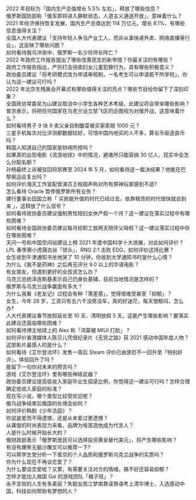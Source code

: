 2022 年目标为「国内生产总值增长 5.5% 左右」，释放了哪些信息？  
俄罗斯国防部称「俄军即将进入静默状态，人道主义通道开放」，意味着什么？  
2021 年经济保持恢复发展，国内生产总值达到 114 万亿元，增长 8.1%，有哪些信息值得关注？  
全国人大代表建议「支持年轻人争当产业工人，而非从事快递外卖、网络直播等行业」，这反映了哪些问题？  
如何看待俄乌冲突中，俄罗斯一名少将师长阵亡？  
2022 年政府工作报告提出了哪些改善民生的新举措？你最关注的有哪些？  
政府工作报告指出，严厉打击拐卖妇女儿童犯罪行为，具有哪些积极意义？  
政协委员建议「将考研模式改为申请审核制，一名考生可以申请若干所学校」，你认为这一建议可行吗？  
2022 年北京冬残奥会开幕式有哪些值得关注的亮点？哪些节目给你留下了深刻印象？  
全国政协常委吴为山建议取消中小学生各种艺术考级，此建议将会带来哪些影响？  
普京表示，将把任何国家在乌克兰设立禁飞区的企图视为对俄开战，这意味着什么？  
如何看待男子 9 块 9 卖父亲自制酸菜被买家索赔 1000 元？  
三星手机每次对比评测都数据较好，可惜中国内地买的人不多，算劣币驱逐良币吗？  
韩国人知道自己的国家是财阀所控吗？  
如果真的出现电影《流浪地球》中的情况，避难所只能容纳 30 亿人，现实中会怎么分配名额？  
孙杨最终上诉被驳回将禁赛至 2024 年 5 月，如何看待这一裁决结果？他能在巴黎奥运会复出吗？  
如何评价海天工作室配音演员王柏超声称对所有原神玩家感到不适?  
怎么看待 Oracle 暂停俄罗斯所有业务？  
建行董事长田国立称「 买房能升值的时代已经过去，依靠租赁的时代很快就会到来 」，这释放了什么信号？  
如何看待政协委员建议强制男性陪妇女休产假一个月？这一建议在落实过程中有哪些困难？  
如何看待全国政协委员建议每月给职工放两天陪伴父母假？这一建议落实过程中存在哪些困难？  
天问一号和中国空间站建设上榜 2021 年度中国科学十大进展，对此如何评价？  
LPL 春季赛小虎薇古丝「锁头」，RNG 2:1 击败 EDG，如何评价这场比赛？  
女生收到牛津通知书坐地哭了 10 分钟，你收到大学通知书时是什么心情？  
为什么《我不是药神》之后再无评分 9.0 以上的华语电影？  
有女朋友，但遇到更好的女孩该怎么办？  
乌克兰总统泽连斯基表示自己仍身处基辅，目前当地情况是怎样的？  
俄罗斯与乌克兰战争赢面有多大？  
为什么我看《老友记》过程会有种「落差感」，觉得很难受甚至「抑郁」？  
女生，今年 28 岁，工资只有五六千没房没车，真的好迷茫，每天很郁闷，怎么办?  
人大代表建议春节放假延长至 10 天、清明放假 5 天，这能产生哪些影响？要落实此建议还面临哪些困难？  
如何看待博主地球上的 Alex 称「鸿蒙被 MIUI 打脸」？  
如何评价香港媒体人陈贝儿凭借纪录片《无穷之路》获 2021 感动中国年度人物？这部影片最感人的是什么？  
如何看待《艾尔登法环》发售一周后 Steam 评价已由褒贬不一回升至「特别好评」，体验回升了吗？  
能留下一句你对未来的预言吗？  
游戏《艾尔登法环》里有哪些神级武器？  
政协委员建议提高低收入家庭毕业生招录比例，你觉得这一建议可行吗？怎样合理确定低收入家庭的标准？  
现在写小说，哪个类型比较受欢迎呢？  
俄乌战争结束后俄国的处境会如何？  
如何评价韩剧《少年法庭》？  
你说是爱而不得遗憾，还是从未爱过更遗憾？  
从龚俊的时尚表现力来看，品牌为啥首选他成为代言人？  
人是什么时候开始长大的？  
俄财政部表示「俄罗斯居民可以选择投资黄金替代美元」，将产生哪些影响？  
有没有爆笑无脑沙雕文可以推荐一下?  
可以帮学生党分析一下普京的个人品质和俄罗斯乌克兰战争的实质吗？  
你为什么现在不再谈恋爱了？  
为什么要谈恋爱呢？又累，有需要关注对方的情绪，搞不好还容易抑郁？  
怎样才能加入做国 Gal 的游戏团队「橘子班」？  
永不言败的人生有多美丽？失聪女孩江梦南靠读唇语考上清华博士，入选感动中国，科技如何帮助有梦想的人？  
